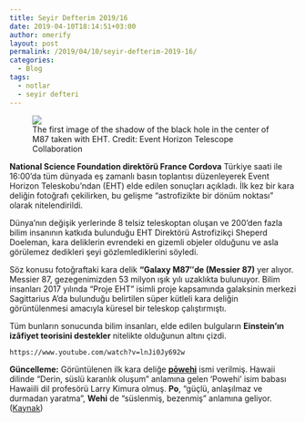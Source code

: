 ```yaml
---
title: Seyir Defterim 2019/16
date: 2019-04-10T18:14:51+03:00
author: omerify
layout: post
permalink: /2019/04/10/seyir-defterim-2019-16/
categories:
  - Blog
tags:
  - notlar
  - seyir defteri
---
```


<figure><img src="https://omerify.github.io/blog/assets/img/2019/04/goruntulenen-ilk-kara-delik-black-hole-yuksek-cozunurluk.jpg" /><figcaption>The first image of the shadow of the black hole in the center of M87 taken with EHT. Credit: Event Horizon Telescope Collaboration</figcaption></figure>

**National Science Foundation direktörü France Cordova** Türkiye saati ile 16:00’da tüm dünyada eş zamanlı basın toplantısı düzenleyerek Event Horizon Teleskobu’ndan (EHT) elde edilen sonuçları açıkladı. İlk kez bir kara deliğin fotoğrafı çekilirken, bu gelişme “astrofizikte bir dönüm noktası” olarak nitelendirildi.

Dünya’nın değişik yerlerinde 8 telsiz teleskoptan oluşan ve 200’den fazla bilim insanının katkıda bulunduğu EHT Direktörü Astrofizikçi Sheperd Doeleman, kara deliklerin evrendeki en gizemli objeler olduğunu ve asla görülemez dedikleri şeyi gözlemlediklerini söyledi.

Söz konusu fotoğraftaki kara delik **“Galaxy M87″de (Messier 87)** yer alıyor. Messier 87, gezegenimizden 53 milyon ışık yılı uzaklıkta bulunuyor. Bilim insanları 2017 yılında “Proje EHT” isimli proje kapsamında galaksinin merkezi Sagittarius A’da bulunduğu belirtilen süper kütleli kara deliğin görüntülenmesi amacıyla küresel bir teleskop çalıştırmıştı.

Tüm bunların sonucunda bilim insanları, elde edilen bulguların **Einstein’ın izâfiyet teorisini destekler** nitelikte olduğunun altını çizdi.

	https://www.youtube.com/watch?v=lnJi0Jy692w

**Güncelleme:** Görüntülenen ilk kara deliğe <a href="https://www.hawaii.edu/news/2019/04/10/uh-hilo-professor-names-black-hole/" target="_blank" rel="noreferrer noopener nofollow"><strong>pōwehi</strong></a> ismi verilmiş. Hawaii dilinde “Derin, süslü karanlık oluşum” anlamına gelen ‘Powehi’ isim babası Hawaiili dil profesörü Larry Kimura olmuş. **Po**, “güçlü, anlaşılmaz ve durmadan yaratma”, **Wehi** de “süslenmiş, bezenmiş” anlamına geliyor. (<a href="https://www.nytimes.com/2019/04/13/science/powehi-black-hole.html" target="_blank" rel="noreferrer noopener nofollow">Kaynak</a>)
